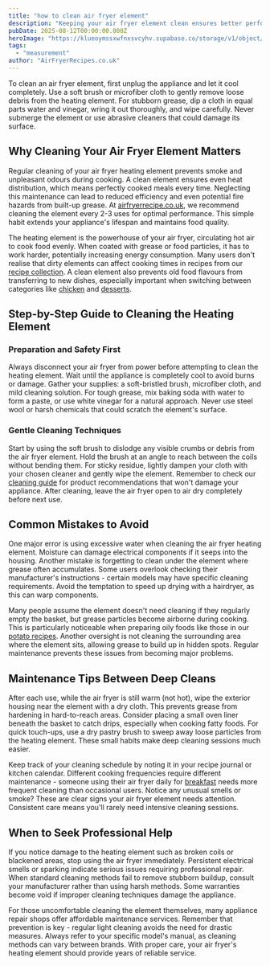 ```yaml
---
title: "how to clean air fryer element"
description: "Keeping your air fryer element clean ensures better performance and longevity. We'll walk you through the safest methods to remove grease and food residue. Follow these steps to maintain your appliance like a pro."
pubDate: 2025-08-12T00:00:00.000Z
heroImage: "https://klueoymssxwfnxsvcyhv.supabase.co/storage/v1/object/public/md/how-to-clean-air-fryer-element-da802333.png"
tags:
  - "measurement"
author: "AirFryerRecipes.co.uk"
---
```


<p id="">To clean an air fryer element, first unplug the appliance and let it cool completely. Use a soft brush or microfiber cloth to gently remove loose debris from the heating element. For stubborn grease, dip a cloth in equal parts water and vinegar, wring it out thoroughly, and wipe carefully. Never submerge the element or use abrasive cleaners that could damage its surface.</p><h2 id="">Why Cleaning Your Air Fryer Element Matters</h2><p id="">Regular cleaning of your air fryer heating element prevents smoke and unpleasant odours during cooking. A clean element ensures even heat distribution, which means perfectly cooked meals every time. Neglecting this maintenance can lead to reduced efficiency and even potential fire hazards from built-up grease. At <a href="https://www.airfryerrecipe.co.uk/" id="">airfryerrecipe.co.uk</a>, we recommend cleaning the element every 2-3 uses for optimal performance. This simple habit extends your appliance's lifespan and maintains food quality.</p><p id="">The heating element is the powerhouse of your air fryer, circulating hot air to cook food evenly. When coated with grease or food particles, it has to work harder, potentially increasing energy consumption. Many users don't realise that dirty elements can affect cooking times in recipes from our <a href="https://www.airfryerrecipe.co.uk/recipes" id="">recipe collection</a>. A clean element also prevents old food flavours from transferring to new dishes, especially important when switching between categories like <a href="https://www.airfryerrecipe.co.uk/recipe-category/chicken" id="">chicken</a> and <a href="https://www.airfryerrecipe.co.uk/recipe-category/dessert" id="">desserts</a>.</p><h2 id="">Step-by-Step Guide to Cleaning the Heating Element</h2><h3 id="">Preparation and Safety First</h3><p id="">Always disconnect your air fryer from power before attempting to clean the heating element. Wait until the appliance is completely cool to avoid burns or damage. Gather your supplies: a soft-bristled brush, microfiber cloth, and mild cleaning solution. For tough grease, mix baking soda with water to form a paste, or use white vinegar for a natural approach. Never use steel wool or harsh chemicals that could scratch the element's surface.</p><h3 id="">Gentle Cleaning Techniques</h3><p id="">Start by using the soft brush to dislodge any visible crumbs or debris from the air fryer element. Hold the brush at an angle to reach between the coils without bending them. For sticky residue, lightly dampen your cloth with your chosen cleaner and gently wipe the element. Remember to check our <a href="https://www.airfryerrecipe.co.uk/air-fryer-cleaner" id="">cleaning guide</a> for product recommendations that won't damage your appliance. After cleaning, leave the air fryer open to air dry completely before next use.</p><h2 id="">Common Mistakes to Avoid</h2><p id="">One major error is using excessive water when cleaning the air fryer heating element. Moisture can damage electrical components if it seeps into the housing. Another mistake is forgetting to clean under the element where grease often accumulates. Some users overlook checking their manufacturer's instructions - certain models may have specific cleaning requirements. Avoid the temptation to speed up drying with a hairdryer, as this can warp components.</p><p id="">Many people assume the element doesn't need cleaning if they regularly empty the basket, but grease particles become airborne during cooking. This is particularly noticeable when preparing oily foods like those in our <a href="https://www.airfryerrecipe.co.uk/recipe-category/potatoes" id="">potato recipes</a>. Another oversight is not cleaning the surrounding area where the element sits, allowing grease to build up in hidden spots. Regular maintenance prevents these issues from becoming major problems.</p><h2 id="">Maintenance Tips Between Deep Cleans</h2><p id="">After each use, while the air fryer is still warm (not hot), wipe the exterior housing near the element with a dry cloth. This prevents grease from hardening in hard-to-reach areas. Consider placing a small oven liner beneath the basket to catch drips, especially when cooking fatty foods. For quick touch-ups, use a dry pastry brush to sweep away loose particles from the heating element. These small habits make deep cleaning sessions much easier.</p><p id="">Keep track of your cleaning schedule by noting it in your recipe journal or kitchen calendar. Different cooking frequencies require different maintenance - someone using their air fryer daily for <a href="https://www.airfryerrecipe.co.uk/recipe-category/breakfast" id="">breakfast</a> needs more frequent cleaning than occasional users. Notice any unusual smells or smoke? These are clear signs your air fryer element needs attention. Consistent care means you'll rarely need intensive cleaning sessions.</p><h2 id="">When to Seek Professional Help</h2><p id="">If you notice damage to the heating element such as broken coils or blackened areas, stop using the air fryer immediately. Persistent electrical smells or sparking indicate serious issues requiring professional repair. When standard cleaning methods fail to remove stubborn buildup, consult your manufacturer rather than using harsh methods. Some warranties become void if improper cleaning techniques damage the appliance.</p><p id="">For those uncomfortable cleaning the element themselves, many appliance repair shops offer affordable maintenance services. Remember that prevention is key - regular light cleaning avoids the need for drastic measures. Always refer to your specific model's manual, as cleaning methods can vary between brands. With proper care, your air fryer's heating element should provide years of reliable service.</p>